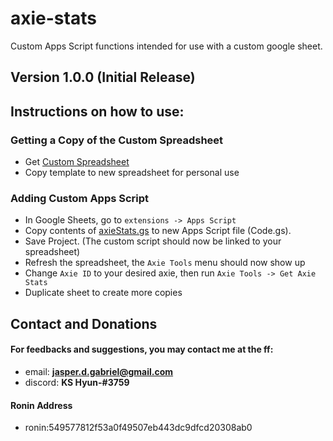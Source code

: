 # axie-stats
Custom Apps Script functions intended for use with a custom google sheet.

## Version 1.0.0 (Initial Release)

## Instructions on how to use:

### Getting a Copy of the Custom Spreadsheet
- Get [Custom Spreadsheet](https://docs.google.com/spreadsheets/d/1pifHd8NGsg0qhCq5VkByHXF9i9_HUUWfO7a3e3cXqzo/edit?usp=sharing)
- Copy template to new spreadsheet for personal use

### Adding Custom Apps Script
- In Google Sheets, go to `extensions -> Apps Script`
- Copy contents of [axieStats.gs](https://github.com/JasperGab/axie-stats/blob/main/axieStats.gs) to new Apps Script file (Code.gs).
- Save Project. (The custom script should now be linked to your spreadsheet)
- Refresh the spreadsheet, the `Axie Tools` menu should now show up
- Change `Axie ID` to your desired axie, then run `Axie Tools -> Get Axie Stats`
- Duplicate sheet to create more copies

## Contact and Donations
#### For feedbacks and suggestions, you may contact me at the ff:
- email: **jasper.d.gabriel@gmail.com**
- discord: **KS Hyun-#3759**

#### Ronin Address
- ronin:549577812f53a0f49507eb443dc9dfcd20308ab0


